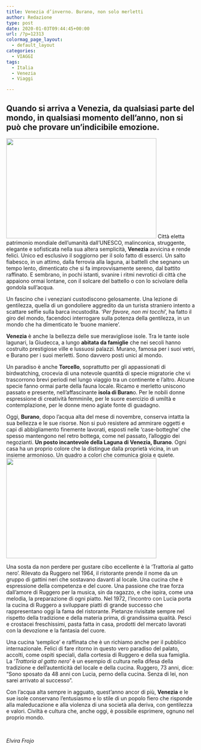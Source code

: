 ```yaml
---
title: Venezia d’inverno. Burano, non solo merletti
author: Redazione
type: post
date: 2020-01-03T09:44:45+00:00
url: /?p=12313
colormag_page_layout:
  - default_layout
categories:
  - VIAGGI
tags:
  - Italia
  - Venezia
  - Viaggi

---
```

## Quando si arriva a Venezia, da qualsiasi parte del mondo, in qualsiasi momento dell’anno, non si può che provare un’indicibile emozione.

<img decoding="async" loading="lazy" class="alignleft wp-image-12315" src="https://progressonline.it/wp-content/uploads/2020/01/channel-4062894_1280-300x200.jpg" alt="" width="400" height="267" /> Città eletta patrimonio mondiale dell’umanità dall’UNESCO, malinconica, struggente, elegante e sofisticata nella sua altera semplicità, **Venezia** avvicina e rende felici. Unico ed esclusivo il soggiorno per il solo fatto di esserci. Un salto fiabesco, in un attimo, dalla ferrovia alla laguna, ai battelli che segnano un tempo lento, dimenticato che si fa improvvisamente sereno, dal battito raffinato. E sembrano, in pochi istanti, svanire i ritmi nevrotici di città che appaiono ormai lontane, con il solcare del battello o con lo scivolare della gondola sull’acqua.

Un fascino che i veneziani custodiscono gelosamente. Una lezione di gentilezza, quella di un gondoliere aggredito da un turista straniero intento a scattare selfie sulla barca incustodita. ‘_Per favore, non mi tocchi_’, ha fatto il giro del mondo, facendoci interrogare sulla potenza della gentilezza, in un mondo che ha dimenticato le ‘buone maniere’.

**Venezia** è anche la bellezza delle sue meravigliose isole. Tra le tante isole lagunari, la Giudecca, a lungo **abitata da famiglie** che nei secoli hanno costruito prestigiose ville e lussuosi palazzi. Murano, famosa per i suoi vetri, e Burano per i suoi merletti. Sono davvero posti unici al mondo.

Un paradiso è anche **Torcello**, soprattutto per gli appassionati di birdwatching, crocevia di una notevole quantità di specie migratorie che vi trascorrono brevi periodi nel lungo viaggio tra un continente e l’altro. Alcune specie fanno ormai parte della fauna locale. Ricamo e merletto uniscono passato e presente, nell’affascinante **isola di Buran**o. Per le nobili donne espressione di creatività femminile, per le suore esercizio di umiltà e contemplazione, per le donne meno agiate fonte di guadagno.

Oggi, **Burano**, dopo l’acqua alta del mese di novembre, conserva intatta la sua bellezza e le sue risorse. Non si può resistere ad ammirare oggetti e capi di abbigliamento finemente lavorati, esposti nelle ‘case-botteghe’ che spesso mantengono nel retro bottega, come nel passato, l’alloggio dei negozianti. **Un posto incantevole della Laguna di Venezia, Burano**. Ogni casa ha un proprio colore che la distingue dalla proprietà vicina, in un insieme armonioso. Un quadro a colori che comunica gioia e quiete.<img decoding="async" loading="lazy" class="alignright wp-image-12314" src="https://progressonline.it/wp-content/uploads/2020/01/venice-2225423_1280-300x200.jpg" alt="" width="400" height="267" />

Una sosta da non perdere per gustare cibo eccellente è la ‘Trattoria al gatto nero’. Rilevato da Ruggero nel 1964, il ristorante prende il nome da un gruppo di gattini neri che sostavano davanti al locale. Una cucina che è espressione della competenza e del cuore. Una passione che trae forza dall’amore di Ruggero per la musica, sin da ragazzo, e che ispira, come una melodia, la preparazione di ogni piatto. Nel 1972, l’incontro con Lucia porta la cucina di Ruggero a sviluppare piatti di grande successo che rappresentano oggi la fama del ristorante. Pietanze rivisitate sempre nel rispetto della tradizione e della materia prima, di grandissima qualità. Pesci e crostacei freschissimi, pasta fatta in casa, prodotti del mercato lavorati con la devozione e la fantasia del cuore.

Una cucina ‘semplice’ e raffinata che è un richiamo anche per il pubblico internazionale. Felici di fare ritorno in questo vero paradiso del palato, accolti, come ospiti speciali, dalla cortesia di Ruggero e della sua famiglia. La ‘_Trattoria al gatto nero_’ è un esempio di cultura nella difesa della tradizione e dell’autenticità del locale e della cucina. Ruggero, 73 anni, dice: “Sono sposato da 48 anni con Lucia, perno della cucina. Senza di lei, non sarei arrivato al successo”.

Con l’acqua alta sempre in agguato, quest’anno ancor di più, **Venezia** e le sue isole conservano l’entusiasmo e lo stile di un popolo fiero che risponde alla maleducazione e alla violenza di una società alla deriva, con gentilezza e valori. Civiltà e cultura che, anche oggi, è possibile esprimere, ognuno nel proprio mondo.

&nbsp;

_Elvira Frojo_